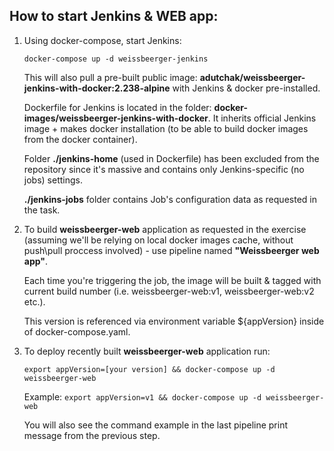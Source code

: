 ## How to start Jenkins & WEB app:
1. Using docker-compose, start Jenkins:

   ``
         docker-compose up -d weissbeerger-jenkins 
   ``

   This will also pull a pre-built public image: **adutchak/weissbeerger-jenkins-with-docker:2.238-alpine** with Jenkins & docker pre-installed.

   Dockerfile for Jenkins is located in the folder: **docker-images/weissbeerger-jenkins-with-docker**.
   It inherits official Jenkins image + makes docker installation (to be able to build docker images from the docker container).

   Folder **./jenkins-home** (used in Dockerfile) has been excluded from the repository since it's massive and contains only Jenkins-specific (no jobs) settings.

   **./jenkins-jobs** folder contains Job's configuration data as requested in the task.

2. To build **weissbeerger-web** application as requested in the exercise (assuming we'll be relying on local docker images cache, without push\pull proccess involved) - use pipeline named **"Weissbeerger web app"**. 

   Each time you're triggering the job, the image will be built & tagged with current build number (i.e. weissbeerger-web:v1, weissbeerger-web:v2 etc.).

   This version is referenced via environment variable ${appVersion} inside of docker-compose.yaml.

3. To deploy recently built **weissbeerger-web** application run:

    ``
         export appVersion=[your version] && docker-compose up -d weissbeerger-web
    ``


    Example:
    ``
         export appVersion=v1 && docker-compose up -d weissbeerger-web
    ``

    You will also see the command example in the last pipeline print message from the previous step.
